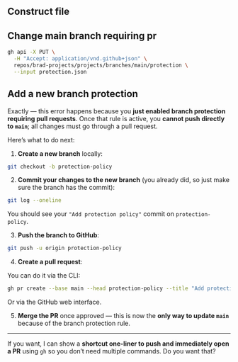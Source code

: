 ## Construct file

## Change main branch requiring pr

```bash
gh api -X PUT \
  -H "Accept: application/vnd.github+json" \
  repos/brad-projects/projects/branches/main/protection \
  --input protection.json
```

## Add a new branch protection

Exactly — this error happens because you **just enabled branch protection requiring pull requests**. Once that rule is active, you **cannot push directly to `main`**; all changes must go through a pull request.

Here’s what to do next:

1. **Create a new branch** locally:

```bash
git checkout -b protection-policy
```

2. **Commit your changes to the new branch** (you already did, so just make sure the branch has the commit):

```bash
git log --oneline
```

You should see your `"Add protection policy"` commit on `protection-policy`.

3. **Push the branch to GitHub**:

```bash
git push -u origin protection-policy
```

4. **Create a pull request**:

You can do it via the CLI:

```bash
gh pr create --base main --head protection-policy --title "Add protection policy" --body "Add branch protection JSON file"
```

Or via the GitHub web interface.

5. **Merge the PR** once approved — this is now the **only way to update `main`** because of the branch protection rule.

---

If you want, I can show a **shortcut one-liner to push and immediately open a PR** using `gh` so you don’t need multiple commands. Do you want that?
